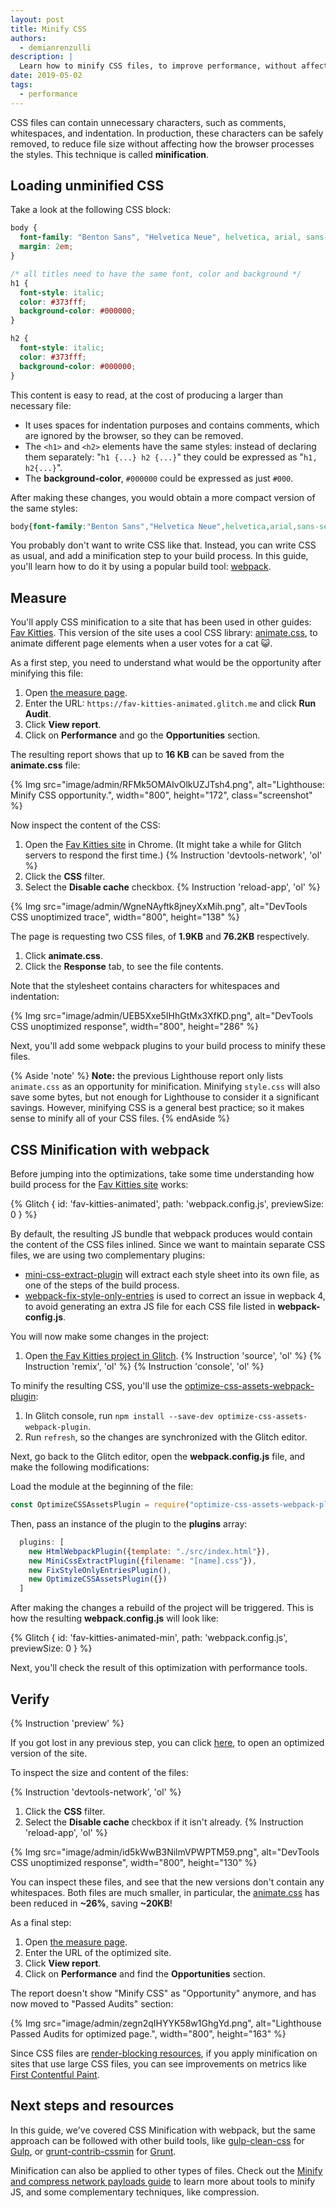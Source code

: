 ```yaml
---
layout: post
title: Minify CSS
authors:
  - demianrenzulli
description: |
  Learn how to minify CSS files, to improve performance, without affecting how the browser process the styles.
date: 2019-05-02
tags:
  - performance
---
```


CSS files can contain unnecessary characters, such as comments, whitespaces, and indentation.
In production, these characters can be safely removed, to reduce file size without affecting how the browser processes the styles. This technique is called **minification**.

## Loading unminified CSS

Take a look at the following CSS block:

```css
body {
  font-family: "Benton Sans", "Helvetica Neue", helvetica, arial, sans-serif;
  margin: 2em;
}

/* all titles need to have the same font, color and background */
h1 {
  font-style: italic;
  color: #373fff;
  background-color: #000000;
}

h2 {
  font-style: italic;
  color: #373fff;
  background-color: #000000;
}
```

This content is easy to read, at the cost of producing a larger than necessary file:

- It uses spaces for indentation purposes and contains comments, which are ignored by the browser, so they can be removed.
- The `<h1>` and `<h2>` elements have the same styles: instead of declaring them separately: "`h1 {...} h2 {...}`" they could be expressed as "`h1, h2{...}`".
- The **background-color**, `#000000` could be expressed as just `#000`.

After making these changes, you would obtain a more compact version of the same styles:

```css
body{font-family:"Benton Sans","Helvetica Neue",helvetica,arial,sans-serif;margin:2em}h1,h2{font-style:italic;color:#373fff;background-color:#000}
```

You probably don't want to write CSS like that. Instead, you can write CSS as usual, and add a minification step to your build process. In this guide, you'll learn how to do it by using a popular build tool: [webpack](https://webpack.js.org/).

## Measure

You'll apply CSS minification to a site that has been used in other guides: [Fav Kitties](https://fav-kitties-animated.glitch.me/). This version of the site uses a cool CSS library: [animate.css](https://github.com/daneden/animate.css), to animate different page elements when a user votes for a cat 😺.

As a first step, you need to understand what would be the opportunity after minifying this file:

1. Open [the measure page](/measure).
1. Enter the URL: `https://fav-kitties-animated.glitch.me` and click **Run Audit**.
1. Click **View report**.
1. Click on **Performance** and go the **Opportunities** section.

The resulting report shows that up to **16&nbsp;KB** can be saved from the **animate.css** file:

{% Img src="image/admin/RFMk5OMAIvOlkUZJTsh4.png", alt="Lighthouse: Minify CSS opportunity.", width="800", height="172", class="screenshot" %}

Now inspect the content of the CSS:

1. Open the [Fav Kitties site](https://fav-kitties-animated.glitch.me/) in Chrome. (It might take a while for Glitch servers to respond the first time.)
{% Instruction 'devtools-network', 'ol' %}
1. Click the **CSS** filter.
1. Select the **Disable cache** checkbox.
{% Instruction 'reload-app', 'ol' %}

{% Img src="image/admin/WgneNAyftk8jneyXxMih.png", alt="DevTools CSS unoptimized trace", width="800", height="138" %}

The page is requesting two CSS files, of **1.9KB** and **76.2KB** respectively.

1. Click **animate.css**.
1. Click the **Response** tab, to see the file contents.

Note that the stylesheet contains characters for whitespaces and indentation:

{% Img src="image/admin/UEB5Xxe5IHhGtMx3XfKD.png", alt="DevTools CSS unoptimized response", width="800", height="286" %}

Next, you'll add some webpack plugins to your build process to minify these files.

{% Aside 'note' %}
**Note:** the previous Lighthouse report only lists `animate.css` as an opportunity for minification. Minifying `style.css` will also save some bytes, but not enough for Lighthouse to consider it a significant savings. However, minifying CSS is a general best practice; so it makes sense to minify all of your CSS files.
{% endAside %}

## CSS Minification with webpack

Before jumping into the optimizations, take some time understanding how build process for the [Fav Kitties site](https://glitch.com/edit/#!/fav-kitties-animated?path=webpack.config.js:1:0]) works:

{% Glitch {
  id: 'fav-kitties-animated',
  path: 'webpack.config.js',
  previewSize: 0
} %}

By default, the resulting JS bundle that webpack produces would contain the content of the CSS files inlined. Since we want to maintain separate CSS files, we are using two complementary plugins:

- [mini-css-extract-plugin](https://github.com/webpack-contrib/mini-css-extract-plugin) will extract each style sheet into its own file, as one of the steps of the build process.
- [webpack-fix-style-only-entries](https://github.com/fqborges/webpack-fix-style-only-entries) is used to correct an issue in wepback 4, to avoid generating an extra JS file for each CSS file listed in **webpack-config.js**.

You will now make some changes in the project:

1. Open [the Fav Kitties project in Glitch](https://glitch.com/~fav-kitties-animated).
{% Instruction 'source', 'ol' %}
{% Instruction 'remix', 'ol' %}
{% Instruction 'console', 'ol' %}

To minify the resulting CSS, you'll use the [optimize-css-assets-webpack-plugin](https://github.com/NMFR/optimize-css-assets-webpack-plugin):

1. In Glitch console, run `npm install --save-dev optimize-css-assets-webpack-plugin`.
1. Run `refresh`, so the changes are synchronized with the Glitch editor.

Next, go back to the Glitch editor, open the **webpack.config.js** file, and make the following modifications:

Load the module at the beginning of the file:
```js
const OptimizeCSSAssetsPlugin = require("optimize-css-assets-webpack-plugin");
```

Then, pass an instance of the plugin to the **plugins** array:
```js
  plugins: [
    new HtmlWebpackPlugin({template: "./src/index.html"}),
    new MiniCssExtractPlugin({filename: "[name].css"}),
    new FixStyleOnlyEntriesPlugin(),
    new OptimizeCSSAssetsPlugin({})
  ]
```
After making the changes a rebuild of the project will be triggered.
This is how the resulting **webpack.config.js** will look like:

{% Glitch {
  id: 'fav-kitties-animated-min',
  path: 'webpack.config.js',
  previewSize: 0
} %}

Next, you'll check the result of this optimization with performance tools.

## Verify

{% Instruction 'preview' %}

If you got lost in any previous step, you can click
[here](https://fav-kitties-animated-min.glitch.me/), to open an optimized
version of the site.

To inspect the size and content of the files:

{% Instruction 'devtools-network', 'ol' %}
1. Click the **CSS** filter.
1. Select the **Disable cache** checkbox if it isn't already.
{% Instruction 'reload-app', 'ol' %}

{% Img src="image/admin/id5kWwB3NilmVPWPTM59.png", alt="DevTools CSS unoptimized response", width="800", height="130" %}

You can inspect these files, and see that the new versions don't contain any whitespaces. Both files are much smaller, in particular, the [animate.css](http://fav-kitties-animated-min.glitch.me/animate.css) has been reduced in **~26%**, saving **~20KB**!

As a final step:

1. Open [the measure page](/measure).
1. Enter the URL of the optimized site.
1. Click **View report**.
1. Click on **Performance** and find the **Opportunities** section.

The report doesn't show "Minify CSS" as "Opportunity" anymore, and has now moved to "Passed Audits" section:

{% Img src="image/admin/zegn2qIHYYK58w1GhgYd.png", alt="Lighthouse Passed Audits for optimized page.", width="800", height="163" %}

Since CSS files are [render-blocking resources](https://developer.chrome.com/docs/lighthouse/performance/render-blocking-resources), if you apply minification on sites that use large CSS files, you can see improvements on metrics like [First Contentful Paint](/fcp/).

## Next steps and resources

In this guide, we've covered CSS Minification with webpack, but the same approach can be followed with other build tools, like [gulp-clean-css](https://www.npmjs.com/package/gulp-clean-css) for [Gulp](https://gulpjs.com/), or
[grunt-contrib-cssmin](https://www.npmjs.com/package/grunt-contrib-cssmin) for [Grunt](https://gruntjs.com/).

Minification can also be applied to other types of files. Check out the [Minify and compress network payloads guide](/fast/reduce-network-payloads-using-text-compression) to learn more about tools to minify JS, and some complementary techniques, like compression.

